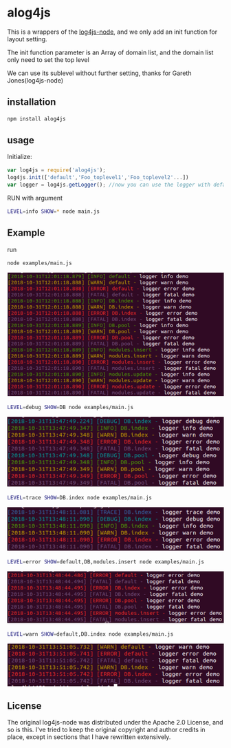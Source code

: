 [npm-url]: https://npmjs.org/package/alog4js

# alog4js

This is a wrappers of the [log4js-node](https://github.com/log4js-node/log4js-node),
and we only add an init function for layout setting.

The init function parameter is an Array of domain list, 
and the domain list only need to set the top level

We can use its sublevel without further setting, thanks for Gareth Jones(log4js-node)

## installation

```bash
npm install alog4js
```

## usage

Initialize:
```javascript
var log4js = require('alog4js');
log4js.init(['default','Foo_toplevel1','Foo_toplevel2'...])
var logger = log4js.getLogger(); //now you can use the logger with default tag
```

RUN with argument
```bash
LEVEL=info SHOW=* node main.js
```

## Example

run
```bash
node examples/main.js
```
![Demo1](https://raw.githubusercontent.com/alanbright/alog4js/master/screenshots/demo1.PNG)

```bash
LEVEL=debug SHOW=DB node examples/main.js
```
![Demo2](https://raw.githubusercontent.com/alanbright/alog4js/master/screenshots/demo2.PNG)

```bash
LEVEL=trace SHOW=DB.index node examples/main.js
```
![Demo3](https://raw.githubusercontent.com/alanbright/alog4js/master/screenshots/demo3.PNG)

```bash
LEVEL=error SHOW=default,DB,modules.insert node examples/main.js
```
![Demo4](https://raw.githubusercontent.com/alanbright/alog4js/master/screenshots/demo4.PNG)

```bash
LEVEL=warn SHOW=default,DB.index node examples/main.js
```
![Demo5](https://raw.githubusercontent.com/alanbright/alog4js/master/screenshots/demo5.PNG)

## License

The original log4js-node was distributed under the Apache 2.0 License, and so is this. I've tried to
keep the original copyright and author credits in place, except in sections that I have rewritten
extensively.
